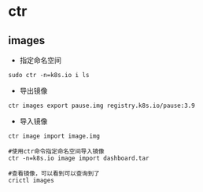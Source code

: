 # ctr

## images

- 指定命名空间
```shell
sudo ctr -n=k8s.io i ls
```

- 导出镜像
```shell
ctr images export pause.img registry.k8s.io/pause:3.9
```

- 导入镜像
```shell
ctr image import image.img

#使用ctr命令指定命名空间导入镜像
ctr -n=k8s.io image import dashboard.tar

#查看镜像，可以看到可以查询到了
crictl images
```
